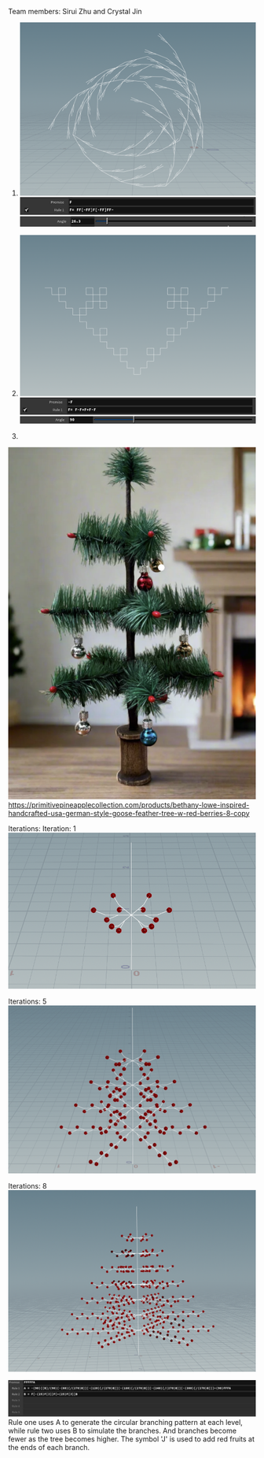 Team members: Sirui Zhu and Crystal Jin

1. ![alt text](image.png)
![alt text](image-1.png)
![alt text](image-2.png)

2. ![alt text](image-3.png)
![alt text](image-5.png)
![alt text](image-4.png)

3.
![alt text](image-10.png)
https://primitivepineapplecollection.com/products/bethany-lowe-inspired-handcrafted-usa-german-style-goose-feather-tree-w-red-berries-8-copy

Iterations: 
Iteration: 1
![alt text](image-7.png)

Iterations: 5
![alt text](image-8.png)

Iterations: 8
![alt text](image-6.png)

![alt text](image-9.png)
Rule one uses A to generate the circular branching pattern at each level, while rule two uses B to simulate the branches. And branches become fewer as the tree becomes higher. The symbol 'J' is used to add red fruits at the ends of each branch.